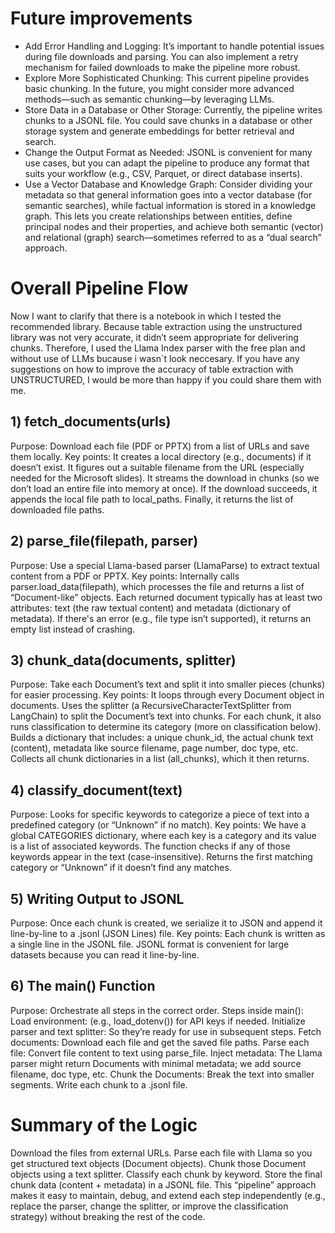 # Future improvements
- Add Error Handling and Logging:
It’s important to handle potential issues during file downloads and parsing. You can also implement a retry mechanism for failed downloads to make the pipeline more robust.
- Explore More Sophisticated Chunking:
This current pipeline provides basic chunking. In the future, you might consider more advanced methods—such as semantic chunking—by leveraging LLMs.
- Store Data in a Database or Other Storage:
Currently, the pipeline writes chunks to a JSONL file. You could save chunks in a database or other storage system and generate embeddings for better retrieval and search.
- Change the Output Format as Needed:
JSONL is convenient for many use cases, but you can adapt the pipeline to produce any format that suits your workflow (e.g., CSV, Parquet, or direct database inserts).
- Use a Vector Database and Knowledge Graph:
Consider dividing your metadata so that general information goes into a vector database (for semantic searches), while factual information is stored in a knowledge graph. This lets you create relationships between entities, define principal nodes and their properties, and achieve both semantic (vector) and relational (graph) search—sometimes referred to as a “dual search” approach.

# Overall Pipeline Flow
Now I want to clarify that there is a notebook in which I tested the recommended library. Because table extraction using the unstructured library was not very accurate, it didn’t seem appropriate for delivering chunks. Therefore, I used the Llama Index parser with the free plan and without use of LLMs bucause i wasn´t look neccesary. If you have any suggestions on how to improve the accuracy of table extraction with UNSTRUCTURED, I would be more than happy if you could share them with me.

## 1) fetch_documents(urls)

Purpose: Download each file (PDF or PPTX) from a list of URLs and save them locally.
Key points:
It creates a local directory (e.g., documents) if it doesn’t exist.
It figures out a suitable filename from the URL (especially needed for the Microsoft slides).
It streams the download in chunks (so we don’t load an entire file into memory at once).
If the download succeeds, it appends the local file path to local_paths.
Finally, it returns the list of downloaded file paths.

## 2) parse_file(filepath, parser)

Purpose: Use a special Llama-based parser (LlamaParse) to extract textual content from a PDF or PPTX.
Key points:
Internally calls parser.load_data(filepath), which processes the file and returns a list of “Document-like” objects.
Each returned document typically has at least two attributes: text (the raw textual content) and metadata (dictionary of metadata).
If there's an error (e.g., file type isn’t supported), it returns an empty list instead of crashing.


## 3) chunk_data(documents, splitter)

Purpose: Take each Document’s text and split it into smaller pieces (chunks) for easier processing.
Key points:
It loops through every Document object in documents.
Uses the splitter (a RecursiveCharacterTextSplitter from LangChain) to split the Document’s text into chunks.
For each chunk, it also runs classification to determine its category (more on classification below).
Builds a dictionary that includes:
a unique chunk_id,
the actual chunk text (content),
metadata like source filename, page number, doc type, etc.
Collects all chunk dictionaries in a list (all_chunks), which it then returns.


## 4) classify_document(text)

Purpose: Looks for specific keywords to categorize a piece of text into a predefined category (or “Unknown” if no match).
Key points:
We have a global CATEGORIES dictionary, where each key is a category and its value is a list of associated keywords.
The function checks if any of those keywords appear in the text (case-insensitive).
Returns the first matching category or “Unknown” if it doesn’t find any matches.


## 5) Writing Output to JSONL

Purpose: Once each chunk is created, we serialize it to JSON and append it line-by-line to a .jsonl (JSON Lines) file.
Key points:
Each chunk is written as a single line in the JSONL file.
JSONL format is convenient for large datasets because you can read it line-by-line.


## 6) The main() Function

Purpose: Orchestrate all steps in the correct order.
Steps inside main():
Load environment: (e.g., load_dotenv()) for API keys if needed.
Initialize parser and text splitter: So they’re ready for use in subsequent steps.
Fetch documents: Download each file and get the saved file paths.
Parse each file: Convert file content to text using parse_file.
Inject metadata: The Llama parser might return Documents with minimal metadata; we add source filename, doc type, etc.
Chunk the Documents: Break the text into smaller segments.
Write each chunk to a .jsonl file.


# Summary of the Logic

Download the files from external URLs.
Parse each file with Llama so you get structured text objects (Document objects).
Chunk those Document objects using a text splitter.
Classify each chunk by keyword.
Store the final chunk data (content + metadata) in a JSONL file.
This “pipeline” approach makes it easy to maintain, debug, and extend each step independently (e.g., replace the parser, change the splitter, or improve the classification strategy) without breaking the rest of the code.